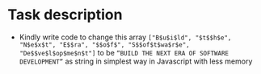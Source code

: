 # Task description

- Kindly write code to change this array `["B$u$i$ld", "$t$$h$e", "N$e$x$t", "E$$ra", "$$o$f$", "S$$of$t$wa$r$e", "De$$ve$l$op$me$n$t"]` to be `“BUILD THE NEXT ERA OF SOFTWARE DEVELOPMENT”` as string in simplest way in Javascript with less memory
